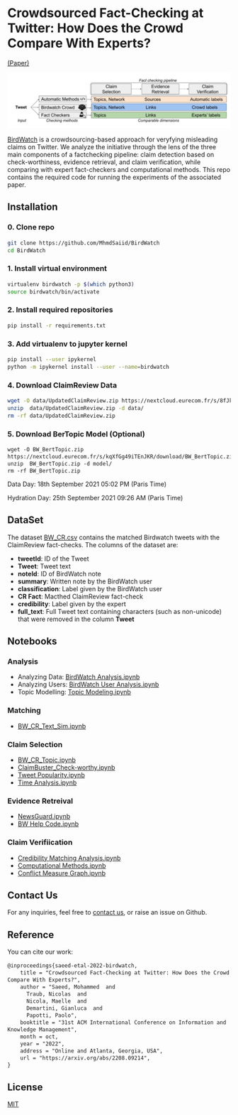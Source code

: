 # Crowdsourced Fact-Checking at Twitter: How Does the Crowd Compare With Experts?
[(Paper)](https://arxiv.org/abs/2208.09214)

![Comparing BirdWatch against expert fact-checkers and computational methods. ](BW.png)

[BirdWatch](https://blog.twitter.com/en_us/topics/product/2021/introducing-birdwatch-a-community-based-approach-to-misinformation) is a crowdsourcing-based approach for veryfying misleading claims on Twitter. We analyze the initiative through the lens of the three main components of a factchecking pipeline: claim detection based on check-worthiness, evidence retrieval, and claim verification, while comparing with expert fact-checkers and computational methods. This repo contains the required code for running the experiments of the associated paper.


## Installation

### 0. Clone repo
```bash
git clone https://github.com/MhmdSaiid/BirdWatch
cd BirdWatch
```

### 1. Install virtual environment
```bash
virtualenv birdwatch -p $(which python3)
source birdwatch/bin/activate
```

### 2. Install required repositories
```bash
pip install -r requirements.txt
```

### 3. Add virtualenv to jupyter kernel
```bash
pip install --user ipykernel
python -m ipykernel install --user --name=birdwatch
```

### 4. Download ClaimReview Data
```bash
wget -O data/UpdatedClaimReview.zip https://nextcloud.eurecom.fr/s/8fJkTEQH9QeaaxQ/download/UpdatedClaimReview.zip
unzip  data/UpdatedClaimReview.zip -d data/
rm -rf data/UpdatedClaimReview.zip
```
### 5. Download BerTopic Model (Optional)
```
wget -O BW_BertTopic.zip https://nextcloud.eurecom.fr/s/kqXfGg49iTEnJKR/download/BW_BertTopic.zip
unzip  BW_BertTopic.zip -d model/
rm -rf BW_BertTopic.zip
```


Data Day: 18th September 2021 05:02 PM (Paris Time)

Hydration Day: 25th September  2021 09:26 AM (Paris Time)


## DataSet

The dataset [BW_CR.csv](data/BW_CR.csv) contains the matched Birdwatch tweets with the ClaimReview fact-checks. The columns of the dataset are:

* __tweetId__: ID of the Tweet
* __Tweet__: Tweet text
* __noteId__: ID of BirdWatch note
* __summary__: Written note by the BirdWatch user
* __classification__: Label given by the BirdWatch user
* __CR Fact__: Macthed ClaimReview fact-check
* __credibility__: Label given by the expert
* __full_text__: Full Tweet text containing characters (such as non-unicode) that were removed in the column __Tweet__


## Notebooks


### Analysis 

* Analyzing Data:  [BirdWatch Analysis.ipynb](notebooks/BirdWatch_Analysis.ipynb)
* Analyzing Users: [BirdWatch User Analysis.ipynb](notebooks/BirdWatch_User_Analysis.ipynb)
* Topic Modelling: [Topic Modeling.ipynb](notebooks/Topic_Modeling.ipynb)


### Matching
* [BW_CR_Text_Sim.ipynb](notebooks/BW_CR_Text_Sim.ipynb)


### Claim Selection
* [BW_CR_Topic.ipynb](notebooks/BW_CR_Topic.ipynb)
* [ClaimBuster_Check-worthy.ipynb](notebooks/ClaimBuster_Check-worthy.ipynb)
* [Tweet Popularity.ipynb](notebooks/Tweet_Popularity.ipynb)
* [Time Analysis.ipynb](notebooks/Time_Analysis.ipynb)


### Evidence Retreival
* [NewsGuard.ipynb](notebooks/NewsGuard.ipynb)
* [BW Help Code.ipynb](notebooks/BW_Help_Code.ipynb)

### Claim Verifiication
* [Credibility Matching Analysis.ipynb](notebooks/Credibility_Matching_Analysis.ipynb)
* [Computational Methods.ipynb](notebooks/Computational_Methods.ipynb)
* [Conflict Measure Graph.ipynb](notebooks/Conflict_Measure_Graph.ipynb)





## Contact Us
For any inquiries, feel free to [contact us](mailto:saeedm@eurecom.fr), or raise an issue on Github.


## Reference
You can cite our work:

```
@inproceedings{saeed-etal-2022-birdwatch,
    title = "Crowdsourced Fact-Checking at Twitter: How Does the Crowd Compare With Experts?",
    author = "Saeed, Mohammed  and
      Traub, Nicolas  and
      Nicola, Maelle  and
      Demartini, Gianluca  and
      Papotti, Paolo",
    booktitle = "31st ACM International Conference on Information and Knowledge Management",
    month = oct,
    year = "2022",
    address = "Online and Atlanta, Georgia, USA",
    url = "https://arxiv.org/abs/2208.09214",
}
```

## License
[MIT](https://choosealicense.com/licenses/mit/)